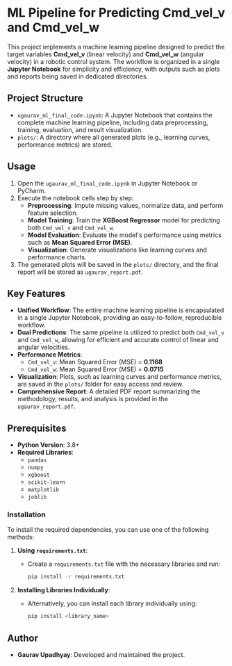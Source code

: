 # ML Pipeline for Predicting Cmd_vel_v and Cmd_vel_w

This project implements a machine learning pipeline designed to predict the target variables **Cmd_vel_v** (linear velocity) and **Cmd_vel_w** (angular velocity) in a robotic control system. The workflow is organized in a single **Jupyter Notebook** for simplicity and efficiency, with outputs such as plots and reports being saved in dedicated directories.

## Project Structure

- `ugaurav_ml_final_code.ipynb`: A Jupyter Notebook that contains the complete machine learning pipeline, including data preprocessing, training, evaluation, and result visualization.
- `plots/`: A directory where all generated plots (e.g., learning curves, performance metrics) are stored.
<!-- `ugaurav_report.pdf`: A detailed report summarizing the methodology, results, and insights from the project. -->

## Usage

1. Open the `ugaurav_ml_final_code.ipynb` in Jupyter Notebook or PyCharm.
2. Execute the notebook cells step by step:
   - **Preprocessing**: Impute missing values, normalize data, and perform feature selection.
   - **Model Training**: Train the **XGBoost Regressor** model for predicting both `Cmd_vel_v` and `Cmd_vel_w`.
   - **Model Evaluation**: Evaluate the model's performance using metrics such as **Mean Squared Error (MSE)**.
   - **Visualization**: Generate visualizations like learning curves and performance charts.
3. The generated plots will be saved in the `plots/` directory, and the final report will be stored as `ugaurav_report.pdf`.

## Key Features

- **Unified Workflow**: The entire machine learning pipeline is encapsulated in a single Jupyter Notebook, providing an easy-to-follow, reproducible workflow.
- **Dual Predictions**: The same pipeline is utilized to predict both `Cmd_vel_v` and `Cmd_vel_w`, allowing for efficient and accurate control of linear and angular velocities.
- **Performance Metrics**:
  - `Cmd_vel_v`: Mean Squared Error (MSE) = **0.1168**
  - `Cmd_vel_w`: Mean Squared Error (MSE) = **0.0715**
- **Visualization**: Plots, such as learning curves and performance metrics, are saved in the `plots/` folder for easy access and review.
- **Comprehensive Report**: A detailed PDF report summarizing the methodology, results, and analysis is provided in the `ugaurav_report.pdf`.

## Prerequisites

- **Python Version**: 3.8+
- **Required Libraries**:
  - `pandas`
  - `numpy`
  - `xgboost`
  - `scikit-learn`
  - `matplotlib`
  - `joblib`

### Installation

To install the required dependencies, you can use one of the following methods:

1. **Using `requirements.txt`**:
   - Create a `requirements.txt` file with the necessary libraries and run:
     ```bash
     pip install -r requirements.txt
     ```

2. **Installing Libraries Individually**:
   - Alternatively, you can install each library individually using:
     ```bash
     pip install <library_name>
     ```

## Author

- **Gaurav Upadhyay**: Developed and maintained the project.

